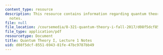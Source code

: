 ```yaml
---
content_type: resource
description: This resource contains information regarding quantum theory I, lecture
  notes.
file: null
file_location: /coursemedia/8-321-quantum-theory-i-fall-2017/d08f5dcf8551694381fe47bc9787bb49_MIT8_321F17_lec1.pdf
file_type: application/pdf
resourcetype: Document
title: Quantum Theory I, Lecture 1 Notes
uid: d08f5dcf-8551-6943-81fe-47bc9787bb49
---
```

